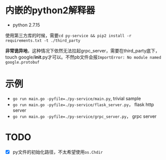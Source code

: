 # 内嵌的python2解释器

- python 2.7.15

使用第三方库的时候，需要`cd py-service && pip2 install -r  requirements.txt -t ./third_party`

__非常诡异地__，这种情况下依然无法拉起grpc_server，需要在third_party底下，touch google/__init__.py才可以。不然pb文件会报`ImportError: No module named google.protobuf`


# 示例

- `go run main.go -pyfile=./py-service/main.py`, trivial sample
- `go run main.go -pyfile=./py-service/flask_server.py`， flask http server
- `go run main.go -pyfile=./py-service/grpc_server.py`， grpc server


# TODO
- [x] py文件的初始化路径，不太希望使用`os.Chdir`